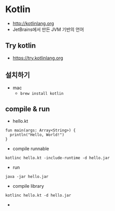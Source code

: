 # Kotlin
- http://kotlinlang.org
- JetBrains에서 만든 JVM 기반의 언어

## Try kotlin
- https://try.kotlinlang.org

## 설치하기
- mac
  - `brew install kotlin`

## compile & run
- hello.kt
```
fun main(args: Array<String>) {
  println("Hello, World!")
}
```

- compile runnable
```
kotlinc hello.kt -include-runtime -d hello.jar
```

- run
```
java -jar hello.jar
```

- compile library
```
kotlinc hello.kt -d hello.jar
```

*
